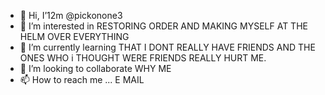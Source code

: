 - 👋 Hi, I’12m @pickonone3
- 👀 I’m interested in RESTORING ORDER AND MAKING MYSELF AT THE HELM OVER EVERYTHING
- 🌱 I’m currently learning THAT I DONT REALLY HAVE FRIENDS AND THE ONES WHO i THOUGHT WERE FRIENDS REALLY HURT ME.
- 💞️ I’m looking to collaborate WHY ME   
- 📫 How to reach me ... E MAIL

<!---
pickonone3/pickonone3 is a ✨ special ✨ repository because its `README.md` (this file) appears on your GitHub profile.
You can click the Preview link to take a look at your changes.
--->
